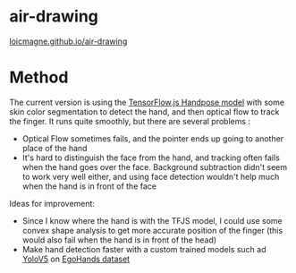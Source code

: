 # air-drawing

[loicmagne.github.io/air-drawing](https://loicmagne.github.io/air-drawing/)


# Method

The current version is using the [TensorFlow.js Handpose model](https://github.com/tensorflow/tfjs-models/tree/master/handpose) with some skin color segmentation to detect the hand, and then optical flow to track the finger. It runs quite smoothly, but there are several problems :
* Optical Flow sometimes fails, and the pointer ends up going to another place of the hand
* It's hard to distinguish the face from the hand, and tracking often fails when the hand goes over the face. Background subtraction didn't seem to work very well either, and using face detection wouldn't help much when the hand is in front of the face

Ideas for improvement:
* Since I know where the hand is with the TFJS model, I could use some convex shape analysis to get more accurate position of the finger (this would also fail when the hand is in front of the head)
* Make hand detection faster with a custom trained models such ad [YoloV5](https://github.com/ultralytics/yolov5) on [EgoHands dataset](http://vision.soic.indiana.edu/projects/egohands/)
